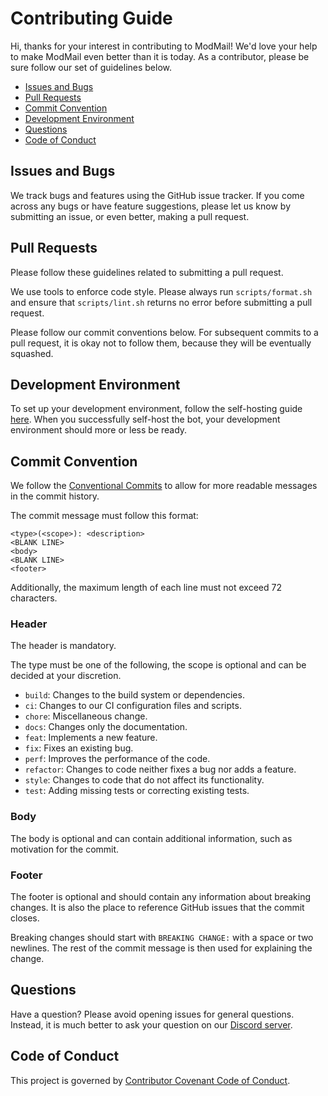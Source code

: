 # Contributing Guide

Hi, thanks for your interest in contributing to ModMail! We'd love your help to make ModMail even
better than it is today. As a contributor, please be sure follow our set of guidelines below.

- [Issues and Bugs](#issues-and-bugs)
- [Pull Requests](#pull-requests)
- [Commit Convention](#commit-convention)
- [Development Environment](#development-environment)
- [Questions](#questions)
- [Code of Conduct](#code-of-conduct)

## Issues and Bugs

We track bugs and features using the GitHub issue tracker. If you come across any bugs or have
feature suggestions, please let us know by submitting an issue, or even better, making a pull
request.

## Pull Requests

Please follow these guidelines related to submitting a pull request.

We use tools to enforce code style. Please always run `scripts/format.sh` and ensure that
`scripts/lint.sh` returns no error before submitting a pull request.

Please follow our commit conventions below. For subsequent commits to a pull request, it is okay not
to follow them, because they will be eventually squashed.

## Development Environment

To set up your development environment, follow the self-hosting
guide [here](https://github.com/chamburr/modmail/blob/main/README.md). When you successfully
self-host the bot, your development environment should more or less be ready.

## Commit Convention

We follow the [Conventional Commits](https://www.conventionalcommits.org) to allow for more readable
messages in the commit history.

The commit message must follow this format:

```
<type>(<scope>): <description>
<BLANK LINE>
<body>
<BLANK LINE>
<footer>
```

Additionally, the maximum length of each line must not exceed 72 characters.

### Header

The header is mandatory.

The type must be one of the following, the scope is optional and can be decided at your discretion.

- `build`: Changes to the build system or dependencies.
- `ci`: Changes to our CI configuration files and scripts.
- `chore`: Miscellaneous change.
- `docs`: Changes only the documentation.
- `feat`: Implements a new feature.
- `fix`: Fixes an existing bug.
- `perf`: Improves the performance of the code.
- `refactor`: Changes to code neither fixes a bug nor adds a feature.
- `style`: Changes to code that do not affect its functionality.
- `test`: Adding missing tests or correcting existing tests.

### Body

The body is optional and can contain additional information, such as motivation for the commit.

### Footer

The footer is optional and should contain any information about breaking changes. It is also the
place to reference GitHub issues that the commit closes.

Breaking changes should start with `BREAKING CHANGE:` with a space or two newlines. The rest of the
commit message is then used for explaining the change.

## Questions

Have a question? Please avoid opening issues for general questions. Instead, it is much better to
ask your question on our [Discord server](https://discord.gg/wjWJwJB).

## Code of Conduct

This project is governed by [Contributor Covenant Code of Conduct](CODE_OF_CONDUCT.md).
